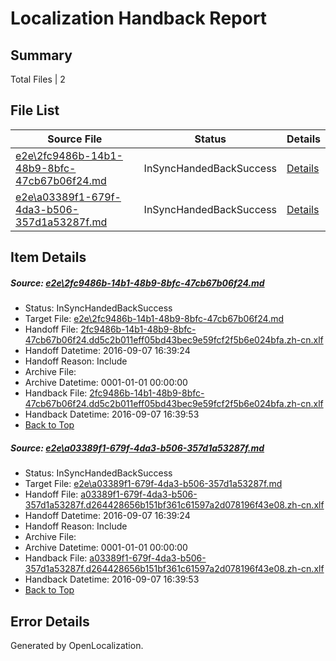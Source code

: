 # <a name='report-top'></a> Localization Handback Report

## Summary
 Total Files | 2

## File List
 Source File | Status | Details 
 ----------- | ------ | ------- 
 [e2e\2fc9486b-14b1-48b9-8bfc-47cb67b06f24.md](https://github.com/OpenLocalizationTestOrg/ol-test0/blob/d29049c2b9bd47134990bcb6e346fcf75eb3412e/e2e/2fc9486b-14b1-48b9-8bfc-47cb67b06f24.md) | InSyncHandedBackSuccess | [Details](#12762765595899632cdabf84c0240c66352cc8b81)
 [e2e\a03389f1-679f-4da3-b506-357d1a53287f.md](https://github.com/OpenLocalizationTestOrg/ol-test0/blob/d29049c2b9bd47134990bcb6e346fcf75eb3412e/e2e/a03389f1-679f-4da3-b506-357d1a53287f.md) | InSyncHandedBackSuccess | [Details](#90a3072588c241e3340c94a036ff9baf2a4ae1b03)

## Item Details
##### <a name='12762765595899632cdabf84c0240c66352cc8b81'></a> Source: [e2e\2fc9486b-14b1-48b9-8bfc-47cb67b06f24.md](https://github.com/OpenLocalizationTestOrg/ol-test0/blob/d29049c2b9bd47134990bcb6e346fcf75eb3412e/e2e/2fc9486b-14b1-48b9-8bfc-47cb67b06f24.md)
* Status: InSyncHandedBackSuccess
* Target File: [e2e\2fc9486b-14b1-48b9-8bfc-47cb67b06f24.md](https://github.com/OpenLocalizationTestOrg/ol-test0-zhcn/blob/6706b88f166a2cea309a9431ab7b8e15476aabc8/e2e/2fc9486b-14b1-48b9-8bfc-47cb67b06f24.md)
* Handoff File: [2fc9486b-14b1-48b9-8bfc-47cb67b06f24.dd5c2b011eff05bd43bec9e59fcf2f5b6e024bfa.zh-cn.xlf](https://github.com/OpenLocalizationTestOrg/ol-test0-handoff/blob/66716720c438332377bad37ff81993bced655e09/ol-handoff/OpenLocalizationTestOrg/ol-test0-zhcn/ci/ht/2fc9486b-14b1-48b9-8bfc-47cb67b06f24.dd5c2b011eff05bd43bec9e59fcf2f5b6e024bfa.zh-cn.xlf)
* Handoff Datetime: 2016-09-07 16:39:24
* Handoff Reason: Include
* Archive File: 
* Archive Datetime: 0001-01-01 00:00:00
* Handback File: [2fc9486b-14b1-48b9-8bfc-47cb67b06f24.dd5c2b011eff05bd43bec9e59fcf2f5b6e024bfa.zh-cn.xlf](https://github.com/OpenLocalizationTestOrg/ol-test0-handback/blob/6db8b5916c795275b5f0465ccee3904998d0e6f2/ol-handback/OpenLocalizationTestOrg/ol-test0-zhcn/ci/ht/2fc9486b-14b1-48b9-8bfc-47cb67b06f24.dd5c2b011eff05bd43bec9e59fcf2f5b6e024bfa.zh-cn.xlf)
* Handback Datetime: 2016-09-07 16:39:53
* [Back to Top](#report-top)

##### <a name='90a3072588c241e3340c94a036ff9baf2a4ae1b03'></a> Source: [e2e\a03389f1-679f-4da3-b506-357d1a53287f.md](https://github.com/OpenLocalizationTestOrg/ol-test0/blob/d29049c2b9bd47134990bcb6e346fcf75eb3412e/e2e/a03389f1-679f-4da3-b506-357d1a53287f.md)
* Status: InSyncHandedBackSuccess
* Target File: [e2e\a03389f1-679f-4da3-b506-357d1a53287f.md](https://github.com/OpenLocalizationTestOrg/ol-test0-zhcn/blob/6706b88f166a2cea309a9431ab7b8e15476aabc8/e2e/a03389f1-679f-4da3-b506-357d1a53287f.md)
* Handoff File: [a03389f1-679f-4da3-b506-357d1a53287f.d264428656b151bf361c61597a2d078196f43e08.zh-cn.xlf](https://github.com/OpenLocalizationTestOrg/ol-test0-handoff/blob/66716720c438332377bad37ff81993bced655e09/ol-handoff/OpenLocalizationTestOrg/ol-test0-zhcn/ci/ht/a03389f1-679f-4da3-b506-357d1a53287f.d264428656b151bf361c61597a2d078196f43e08.zh-cn.xlf)
* Handoff Datetime: 2016-09-07 16:39:24
* Handoff Reason: Include
* Archive File: 
* Archive Datetime: 0001-01-01 00:00:00
* Handback File: [a03389f1-679f-4da3-b506-357d1a53287f.d264428656b151bf361c61597a2d078196f43e08.zh-cn.xlf](https://github.com/OpenLocalizationTestOrg/ol-test0-handback/blob/6db8b5916c795275b5f0465ccee3904998d0e6f2/ol-handback/OpenLocalizationTestOrg/ol-test0-zhcn/ci/ht/a03389f1-679f-4da3-b506-357d1a53287f.d264428656b151bf361c61597a2d078196f43e08.zh-cn.xlf)
* Handback Datetime: 2016-09-07 16:39:53
* [Back to Top](#report-top)


## Error Details

Generated by OpenLocalization.
